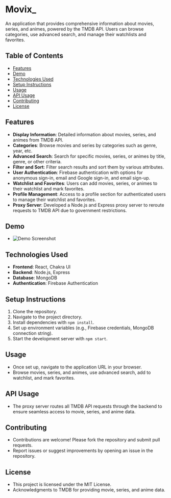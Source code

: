 # Movix_

An application that provides comprehensive information about movies, series, and animes, powered by the TMDB API. Users can browse categories, use advanced search, and manage their watchlists and favorites.

## Table of Contents
- [Features](#features)
- [Demo](#demo)
- [Technologies Used](#technologies-used)
- [Setup Instructions](#setup-instructions)
- [Usage](#usage)
- [API Usage](#api-usage)
- [Contributing](#contributing)
- [License](#license)

## Features
- **Display Information**: Detailed information about movies, series, and animes from TMDB API.
- **Categories**: Browse movies and series by categories such as genre, year, etc.
- **Advanced Search**: Search for specific movies, series, or animes by title, genre, or other criteria.
- **Filter and Sort**: Filter search results and sort them by various attributes.
- **User Authentication**: Firebase authentication with options for anonymous sign-in, email and Google sign-in, and email sign-up.
- **Watchlist and Favorites**: Users can add movies, series, or animes to their watchlist and mark favorites.
- **Profile Management**: Access to a profile section for authenticated users to manage their watchlist and favorites.
- **Proxy Server**: Developed a Node.js and Express proxy server to reroute requests to TMDB API due to government restrictions.

## Demo
- ![Demo Screenshot](https://drive.google.com/file/d/1X8oJirpCJ-HBZPn5zH93pLAYOHvJnQ1D/view?usp=drive_link)

## Technologies Used
- **Frontend**: React, Chakra UI
- **Backend**: Node.js, Express
- **Database**: MongoDB
- **Authentication**: Firebase Authentication

## Setup Instructions
1. Clone the repository.
2. Navigate to the project directory.
3. Install dependencies with `npm install`.
4. Set up environment variables (e.g., Firebase credentials, MongoDB connection string).
5. Start the development server with `npm start`.

## Usage
- Once set up, navigate to the application URL in your browser.
- Browse movies, series, and animes, use advanced search, add to watchlist, and mark favorites.

## API Usage
- The proxy server routes all TMDB API requests through the backend to ensure seamless access to movie, series, and anime data.

## Contributing
- Contributions are welcome! Please fork the repository and submit pull requests.
- Report issues or suggest improvements by opening an issue in the repository.

## License
- This project is licensed under the MIT License.
- Acknowledgments to TMDB for providing movie, series, and anime data.
